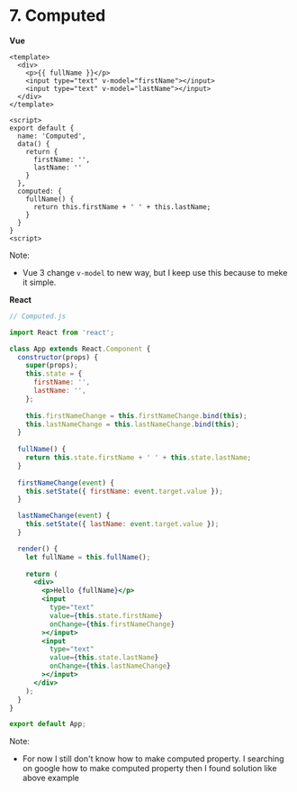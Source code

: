 # 7. Computed
**Vue**
```vue
<template>
  <div>
    <p>{{ fullName }}</p>
    <input type="text" v-model="firstName"></input>
    <input type="text" v-model="lastName"></input>
  </div>
</template>

<script>
export default {
  name: 'Computed',
  data() {
    return {
      firstName: '',
      lastName: ''
    }
  },
  computed: {
    fullName() {
      return this.firstName + ' ' + this.lastName;
    }
  }
}
<script>
```

Note:
- Vue 3 change `v-model` to new way, but I keep use this because to meke it simple.

**React**
```jsx
// Computed.js

import React from 'react';

class App extends React.Component {
  constructor(props) {
    super(props);
    this.state = {
      firstName: '',
      lastName: '',
    };
    
    this.firstNameChange = this.firstNameChange.bind(this);
    this.lastNameChange = this.lastNameChange.bind(this);
  }
  
  fullName() {
    return this.state.firstName + ' ' + this.state.lastName;
  }
  
  firstNameChange(event) {
    this.setState({ firstName: event.target.value });
  }

  lastNameChange(event) {
    this.setState({ lastName: event.target.value });
  }

  render() {
    let fullName = this.fullName();
    
    return (
      <div>
        <p>Hello {fullName}</p>
        <input
          type="text"
          value={this.state.firstName}
          onChange={this.firstNameChange}
        ></input>
        <input
          type="text"
          value={this.state.lastName}
          onChange={this.lastNameChange}
        ></input>
      </div>
    );
  }
}

export default App;
```

Note:
- For now I still don't know how to make computed property. I searching on google how to make computed property then I found solution like above example
